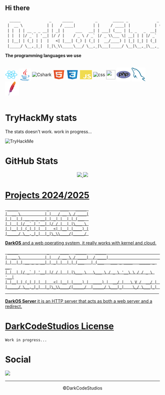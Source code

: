 ## Hi there 
```txt
  _____             _     _____          _       _____ _             _ _             _______                   
 |  __ \           | |   / ____|        | |     / ____| |           | (_)           |__   __|                  
 | |  | | __ _ _ __| | _| |     ___   __| | ___| (___ | |_ _   _  __| |_  ___  ___     | | ___  __ _ _ __ ___  
 | |  | |/ _` | '__| |/ / |    / _ \ / _` |/ _ \\___ \| __| | | |/ _` | |/ _ \/ __|    | |/ _ \/ _` | '_ ` _ \ 
 | |__| | (_| | |  |   <| |___| (_) | (_| |  __/____) | |_| |_| | (_| | | (_) \__ \    | |  __/ (_| | | | | | |
 |_____/ \__,_|_|  |_|\_\\_____\___/ \__,_|\___|_____/ \__|\__,_|\__,_|_|\___/|___/    |_|\___|\__,_|_| |_| |_|
 ```                                                                                                              
                                                                                                               
**The programming languages we use**
<div style="display: inline_block"><br>
  <img align="center" alt="React" height="30" width="40" src="https://raw.githubusercontent.com/devicons/devicon/master/icons/react/react-original.svg">
  <img align="center" alt="java" height="40" width="40" src="https://raw.githubusercontent.com/devicons/devicon/master/icons/java/java-original.svg">
  <img align="center" alt="Cshark" height="30" width="30" src="https://user-images.githubusercontent.com/99184393/180462270-ea4a249c-627c-4479-9431-5c3fd25454c4.png">
  <img align="center" alt="Html" height="30" width="40" src="https://raw.githubusercontent.com/devicons/devicon/master/icons/html5/html5-original.svg">
  <img align="center" alt="css" height="30" width="40" src="https://raw.githubusercontent.com/devicons/devicon/master/icons/css3/css3-original.svg">
  <img align="center" alt="js" height="30" width="40" src="https://raw.githubusercontent.com/devicons/devicon/master/icons/javascript/javascript-plain.svg">
  <img align="center" alt="css" height="30" width="30" src="https://user-images.githubusercontent.com/99184393/201854074-917b3994-ea11-447a-86f9-d7a9e4969f0c.png">
  <img align="center" alt="" height="30" width="30" src="https://user-images.githubusercontent.com/99184393/177784603-d69e9d02-721a-4bce-b9b3-949165d2edeb.png">
  <img align="center" alt="" height="45" width="45" src="https://raw.githubusercontent.com/devicons/devicon/master/icons/php/php-original.svg" alt="php"/>
  <img align="center" alt="" height="45" width="45" src="https://raw.githubusercontent.com/devicons/devicon/master/icons/mysql/mysql-original.svg" alt="mysql"/>
  <img align="center" alt="" height="45" width="45" src="https://raw.githubusercontent.com/devicons/devicon/master/icons/apache/apache-original.svg" alt="apache"/>

</div>
 <br />
 <h1>TryHackMy stats</h1>
 <p>The stats doesn't work. work in progress...</p>
 <img src="https://tryhackme-badges.s3.amazonaws.com/Nexunity.png" alt="TryHackMe">

 <h1>GitHub Stats</h1>
<div align="center">
  <a href="https://github.com/DarkCodeStudios">
  <img height="180em" src="https://github-readme-stats.vercel.app/api?username=DarkCodeStudios&show_icons=true&theme=radical"/>
 <img height="180em" src="https://github-readme-stats.vercel.app/api/top-langs/?username=DarkCodeStudios&layout=compact"/>
</div>
<div> 
</div>
<h1>Projects 2024/2025</h1>

 ```
  _____             _     ____   _____ 
 |  __ \           | |   / __ \ / ____|
 | |  | | __ _ _ __| | _| |  | | (___  
 | |  | |/ _` | '__| |/ / |  | |\___ \ 
 | |__| | (_| | |  |   <| |__| |____) |
 |_____/ \__,_|_|  |_|\_\\____/|_____/ 
 ```
**DarkOS**
 and a web operating system, it really works with kernel and cloud.

 ```
  _____             _     ____   _____    _____                          
 |  __ \           | |   / __ \ / ____|  / ____|                         
 | |  | | __ _ _ __| | _| |  | | (___   | (___   ___ _ ____   _____ _ __ 
 | |  | |/ _` | '__| |/ / |  | |\___ \   \___ \ / _ \ '__\ \ / / _ \ '__|
 | |__| | (_| | |  |   <| |__| |____) |  ____) |  __/ |   \ V /  __/ |   
 |_____/ \__,_|_|  |_|\_\\____/|_____/  |_____/ \___|_|    \_/ \___|_|   
                                                                       
 ```
**DarkOS Server**
it is an HTTP server that acts as both a web server and a redirect.

 <h1>DarkCodeStudios License</h1>
 
```txt
Work in progress...
```

 <h1>Social</h1>
 <a href="https://www.youtube.com/@DARKKCODE" target="_blank"><img src="https://img.shields.io/badge/YouTube-E4405F?style=for-the-badge&logo=youtube&logoColor=white" target="_blank"></a> 
</a>
<hr />


<p align="center">&copyDarkCodeStudios</p>
